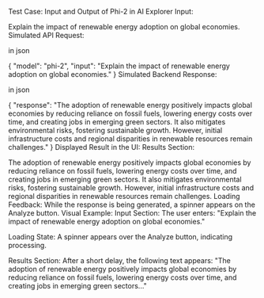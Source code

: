 Test Case: Input and Output of Phi-2 in AI Explorer
Input:

Explain the impact of renewable energy adoption on global economies.
Simulated API Request:

in json

{
  "model": "phi-2",
  "input": "Explain the impact of renewable energy adoption on global economies."
}
Simulated Backend Response:

in json

{
  "response": "The adoption of renewable energy positively impacts global economies by reducing reliance on fossil fuels, lowering energy costs over time, and creating jobs in emerging green sectors. It also mitigates environmental risks, fostering sustainable growth. However, initial infrastructure costs and regional disparities in renewable resources remain challenges."
}
Displayed Result in the UI:
Results Section:

The adoption of renewable energy positively impacts global economies by reducing reliance on fossil fuels, lowering energy costs over time, and creating jobs in emerging green sectors. It also mitigates environmental risks, fostering sustainable growth. However, initial infrastructure costs and regional disparities in renewable resources remain challenges.
Loading Feedback: While the response is being generated, a spinner appears on the Analyze button.
Visual Example:
Input Section:
The user enters:
"Explain the impact of renewable energy adoption on global economies."

Loading State:
A spinner appears over the Analyze button, indicating processing.

Results Section:
After a short delay, the following text appears:
"The adoption of renewable energy positively impacts global economies by reducing reliance on fossil fuels, lowering energy costs over time, and creating jobs in emerging green sectors..."